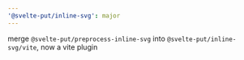```yaml
---
'@svelte-put/inline-svg': major
---
```


merge `@svelte-put/preprocess-inline-svg` into `@svelte-put/inline-svg/vite`, now a vite plugin
